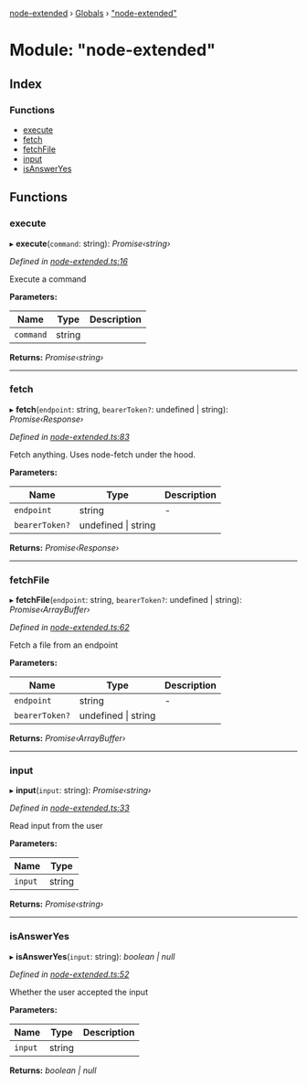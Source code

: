 [node-extended](../README.md) › [Globals](../globals.md) › ["node-extended"](_node_extended_.md)

# Module: "node-extended"

## Index

### Functions

* [execute](_node_extended_.md#execute)
* [fetch](_node_extended_.md#fetch)
* [fetchFile](_node_extended_.md#fetchfile)
* [input](_node_extended_.md#input)
* [isAnswerYes](_node_extended_.md#isansweryes)

## Functions

###  execute

▸ **execute**(`command`: string): *Promise‹string›*

*Defined in [node-extended.ts:16](https://github.com/Robbie-Cook/node-helper/blob/bb26307/src/node-extended.ts#L16)*

Execute a command

**Parameters:**

Name | Type | Description |
------ | ------ | ------ |
`command` | string |   |

**Returns:** *Promise‹string›*

___

###  fetch

▸ **fetch**(`endpoint`: string, `bearerToken?`: undefined | string): *Promise‹Response›*

*Defined in [node-extended.ts:83](https://github.com/Robbie-Cook/node-helper/blob/bb26307/src/node-extended.ts#L83)*

Fetch anything.
Uses node-fetch under the hood.

**Parameters:**

Name | Type | Description |
------ | ------ | ------ |
`endpoint` | string | - |
`bearerToken?` | undefined &#124; string |   |

**Returns:** *Promise‹Response›*

___

###  fetchFile

▸ **fetchFile**(`endpoint`: string, `bearerToken?`: undefined | string): *Promise‹ArrayBuffer›*

*Defined in [node-extended.ts:62](https://github.com/Robbie-Cook/node-helper/blob/bb26307/src/node-extended.ts#L62)*

Fetch a file from an endpoint

**Parameters:**

Name | Type | Description |
------ | ------ | ------ |
`endpoint` | string | - |
`bearerToken?` | undefined &#124; string |   |

**Returns:** *Promise‹ArrayBuffer›*

___

###  input

▸ **input**(`input`: string): *Promise‹string›*

*Defined in [node-extended.ts:33](https://github.com/Robbie-Cook/node-helper/blob/bb26307/src/node-extended.ts#L33)*

Read input from the user

**Parameters:**

Name | Type |
------ | ------ |
`input` | string |

**Returns:** *Promise‹string›*

___

###  isAnswerYes

▸ **isAnswerYes**(`input`: string): *boolean | null*

*Defined in [node-extended.ts:52](https://github.com/Robbie-Cook/node-helper/blob/bb26307/src/node-extended.ts#L52)*

Whether the user accepted the input

**Parameters:**

Name | Type | Description |
------ | ------ | ------ |
`input` | string |   |

**Returns:** *boolean | null*

